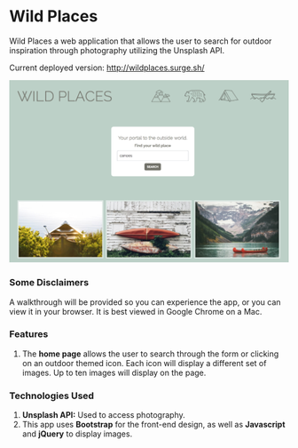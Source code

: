 # Wild Places
Wild Places a web application that allows the user to search for outdoor inspiration through photography utilizing the Unsplash API. 

Current deployed version: http://wildplaces.surge.sh/

 ![alt text](https://github.com/mehrimo/wild-places/blob/master/homepage-screenshot.png?raw=true)

### Some Disclaimers

A walkthrough will be provided so you can experience the app, or you can view it in your browser. It is best viewed in Google Chrome on a Mac. 

### Features

1. The **home page** allows the user to search through the form or clicking on an outdoor themed icon. Each icon will display a different set of images. Up to ten images will display on the page.

### Technologies Used

1. **Unsplash API:** Used to access photography.
2. This app uses **Bootstrap** for the front-end design, as well as **Javascript** and **jQuery** to display images. 